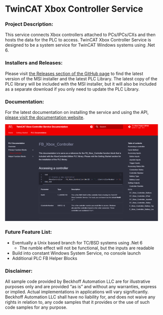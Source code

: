 # TwinCAT Xbox Controller Service



### Project Description:

This service connects Xbox controllers attached to PCs/IPCs/CXs and then hosts the data for the PLC to access. TwinCAT Xbox Controller Service is designed to be a system service for TwinCAT Windows systems using .Net 6.



### Installers and Releases:

Please visit [the Releases section of the GitHub page](https://github.com/Beckhoff-USA-Community/TwinCAT-Xbox-Controller-Service/releases) to find the latest version of the MSI installer and the latest PLC Library. The latest copy of the PLC library will be included with the MSI installer, but it will also be included as a separate download if you only need to update the PLC Library.



### Documentation:

For the latest documentation on installing the service and using the API, [please visit the documentation website](https://beckhoff-usa-community.github.io/TwinCAT-Xbox-Controller-Service/).



[<img src=".\Images\PLCDocScreenshot.png" alt="DocScreenshot" style="zoom: 75%;" />](https://beckhoff-usa-community.github.io/TwinCAT-Xbox-Controller-Service/)



### Future Feature List:

- Eventually a Unix based branch for TC/BSD systems using .Net 6
  - The rumble effect will not be functional, but the inputs are readable
- Build into constant Windows System Service, no console launch
- Additional PLC FB Helper Blocks

### Disclaimer:

All sample code provided by Beckhoff Automation LLC are for illustrative purposes only and are provided “as is” and without any warranties, express or implied. Actual implementations in applications will vary significantly. Beckhoff Automation LLC shall have no liability for, and does not waive any rights in relation to, any code samples that it provides or the use of such code samples for any purpose.
